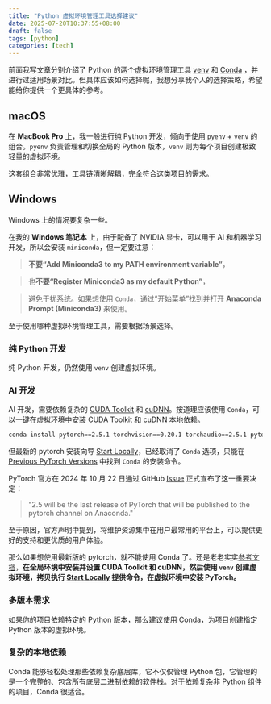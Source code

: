 ```yaml
---
title: "Python 虚拟环境管理工具选择建议"
date: 2025-07-20T10:37:55+08:00
draft: false
tags: [python]
categories: [tech]
---
```

前面我写文章分别介绍了 Python 的两个虚拟环境管理工具 [venv](https://mahaoliang.tech/p/python-%E8%99%9A%E6%8B%9F%E7%8E%AF%E5%A2%83%E7%AE%A1%E7%90%86venv-%E5%AE%9E%E7%94%A8%E6%8C%87%E5%8D%97/) 和 [Conda](https://mahaoliang.tech/p/%E4%B8%80%E6%96%87%E5%BD%BB%E5%BA%95%E6%90%9E%E6%87%82-python-%E7%8E%AF%E5%A2%83%E7%AE%A1%E7%90%86%E7%A5%9E%E5%99%A8-conda/) ，并进行过适用场景对比。但具体应该如何选择呢，我想分享我个人的选择策略，希望能给你提供一个更具体的参考。

## macOS

在 **MacBook Pro** 上，我一般进行纯 Python 开发，倾向于使用 `pyenv` + `venv` 的组合。`pyenv` 负责管理和切换全局的 Python 版本，`venv` 则为每个项目创建极致轻量的虚拟环境。

这套组合非常优雅，工具链清晰解耦，完全符合这类项目的需求。

## Windows

Windows 上的情况要复杂一些。

在我的 **Windows 笔记本** 上，由于配备了 NVIDIA 显卡，可以用于 AI 和机器学习开发，所以会安装 `miniconda`，但一定要注意：

> **不要“Add Miniconda3 to my PATH environment variable”**，

> 也**不要“Register Miniconda3 as my default Python”**，

> 避免干扰系统。如果想使用 `Conda`，通过“开始菜单”找到并打开 **Anaconda Prompt (Miniconda3)** 来使用。

至于使用哪种虚拟环境管理工具，需要根据场景选择。

### 纯 Python 开发

纯 Python 开发，仍然使用 `venv` 创建虚拟环境。

### AI 开发 

AI 开发，需要依赖复杂的 [CUDA Toolkit](https://developer.nvidia.com/cuda-downloads) 和 [cuDNN](https://developer.nvidia.com/rdp/cudnn-archive)。按道理应该使用 `Conda`，可以一键在虚拟环境中安装 CUDA Toolkit 和 cuDNN 本地依赖。

```bash
conda install pytorch==2.5.1 torchvision==0.20.1 torchaudio==2.5.1 pytorch-cuda=12.4 -c pytorch -c nvidia
```
但最新的 pytorch 安装向导 [Start Locally](https://pytorch.org/get-started/locally/)，已经取消了 `Conda` 选项，只能在 [Previous PyTorch Versions](https://pytorch.org/get-started/previous-versions/) 中找到 `Conda` 的安装命令。

PyTorch 官方在 2024 年 10 月 22 日通过 GitHub [Issue](https://github.com/pytorch/pytorch/issues/138506) 正式宣布了这一重要决定：

> "2.5 will be the last release of PyTorch that will be published to the pytorch channel on Anaconda."

至于原因，官方声明中提到，将维护资源集中在用户最常用的平台上，可以提供更好的支持和更优质的用户体验。

那么如果想使用最新版的 pytorch，就不能使用 Conda 了。还是老老实实[参考文档](https://www.gpu-mart.com/blog/install-cudnn-on-windows)，**在全局环境中安装并设置 CUDA Toolkit 和 cuDNN，然后使用 `venv` 创建虚拟环境，拷贝执行 [Start Locally](https://pytorch.org/get-started/locally/) 提供命令，在虚拟环境中安装 PyTorch。**

### 多版本需求

如果你的项目依赖特定的 Python 版本，那么建议使用 Conda，为项目创建指定 Python 版本的虚拟环境。

### 复杂的本地依赖

Conda 能够轻松处理那些依赖复杂底层库，它不仅仅管理 Python 包，它管理的是一个完整的、包含所有底层二进制依赖的软件栈。对于依赖复杂非 Python 组件的项目，Conda 很适合。

